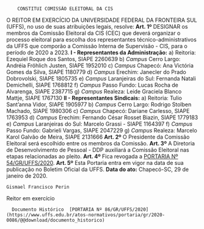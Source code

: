         CONSTITUI COMISSÃO ELEITORAL DA CIS  

 O REITOR EM EXERCÍCIO DA UNIVERSIDADE FEDERAL DA FRONTEIRA SUL (UFFS), no uso de suas atribuições legais, resolve:   **Art. 1º**  DESIGNAR os membros da Comissão Eleitoral da CIS (CEC) que deverá organizar o processo eleitoral para escolha dos representantes técnico-administrativos da UFFS que comporão a Comissão Interna de Supervisão - CIS, para o período de 2020 a 2023. **I - Representantes da Administração:** a) Reitoria: Ezequiel Roque dos Santos, SIAPE 2260639 b) *Campus*  Cerro Largo: Andréia Fröhlich Justen, SIAPE 1952010 c) *Campus*  Chapecó: Ana Victória Gomes da Silva, SIAPE 1180779 d) *Campus*  Erechim: Janecler do Prado Dobrovolski, SIAPE 1805735 e) *Campus*  Laranjeiras do Sul: Fernanda Natali Demichelli, SIAPE 1768812 f) *Campus*  Passo Fundo: Lucas Rocha de Alvarenga, SIAPE 2387715 g) *Campus*  Realeza: Leide Graciela Blanco Mattje, SIAPE 1767130 **II - Representantes Sindicais:** a) Reitoria: Tulio Sant’anna Vidor, SIAPE 1905977 b) *Campus*  Cerro Largo: Rodrigo Stolben Machado, SIAPE 1980306 c) *Campus*  Chapecó: Dariane Carlesso, SIAPE 1763953 d) *Campus*  Erechim: Fernando César Rosset Biazin, SIAPE 1779183 e) *Campus*  Laranjeiras do Sul: Marcelo Grassi - SIAPE 1164397 f) *Campus*  Passo Fundo: Gabrieli Vargas, SIAPE 2047229 g) *Campus*  Realeza: Marcelo Karol Galvão de Meira, SIAPE 2131666   **Art. 2º**  O Presidente da Comissão Eleitoral será escolhido entre os membros da Comissão.   **Art. 3º**  A Diretoria de Desenvolvimento de Pessoal - DDP auxiliará a Comissão Eleitoral nas etapas relacionadas ao pleito.   **Art. 4º**  Fica revogada a [PORTARIA Nº 54/GR/UFFS/2020](https://www.google.com.br/search?q=Portaria+54/GR/UFFS/2020#spf=1580294762525).   **Art. 5º**  Esta Portaria entra em vigor na data de sua publicação no Boletim Oficial da UFFS.        **Data do ato:** Chapecó-SC, 29 de janeiro de 2020.   
 

    Gismael Francisco Perin   
 Reitor em exercício 

      Documento Histórico  [PORTARIA Nº 86/GR/UFFS/2020](https://www.uffs.edu.br/atos-normativos/portaria/gr/2020-0086/@@download/documento_historico)     
      